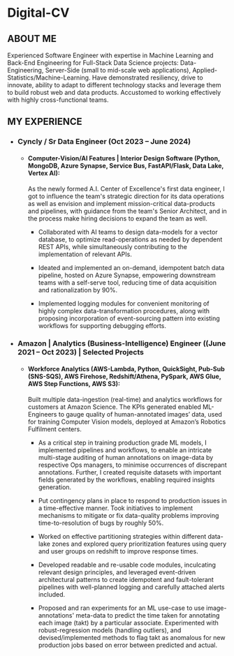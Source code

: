# Digital-CV
## ABOUT ME
Experienced Software Engineer with expertise in Machine Learning and Back-End Engineering for Full-Stack Data Science projects: Data-Engineering, Server-Side (small to mid-scale web applications), Applied-Statistics/Machine-Learning. Have demonstrated resiliency, drive to innovate, ability to adapt to different technology stacks and leverage them to build robust web and data products. Accustomed to working effectively with highly cross-functional teams. 

## MY EXPERIENCE

- ### Cyncly / Sr Data Engineer (Oct 2023 – June 2024)  

  - #### Computer-Vision/AI Features | Interior Design Software (Python, MongoDB, Azure Synapse, Service Bus, FastAPI/Flask, Data Lake, Vertex AI): 
  
    As the newly formed A.I. Center of Excellence's first data engineer, I got to influence the team's strategic direction for its data operations as well as envision and implement mission-critical data-products and pipelines, with guidance from the team's Senior Architect, and in the process make hiring decisions to expand the team as well.    

    - Collaborated with AI teams to design data-models for a vector database, to optimize read-operations as needed by dependent REST APIs, while simultaneously contributing to the implementation of relevant APIs. 

    - Ideated and implemented an on-demand, idempotent batch data pipeline, hosted on Azure Synapse, empowering downstream teams with a self-serve tool, reducing time of data acquisition and rationalization by 90%. 

    - Implemented logging modules for convenient monitoring of highly complex data-transformation procedures, along with proposing incorporation of event-sourcing pattern into existing workflows for supporting debugging efforts. 


- ### Amazon | Analytics (Business-Intelligence) Engineer ((June 2021 – Oct 2023) | Selected Projects 

  - #### Workforce Analytics (AWS-Lambda, Python, QuickSight, Pub-Sub (SNS-SQS), AWS Firehose, Redshift/Athena, PySpark, AWS Glue, AWS Step Functions, AWS S3): 
    Built multiple data-ingestion (real-time) and analytics workflows for customers at Amazon Science. The KPIs generated enabled ML-Engineers to gauge quality of human-annotated images’ data, used for training Computer Vision models, deployed at Amazon’s Robotics Fulfilment centers. 

    - As a critical step in training production grade ML models, I implemented pipelines and workflows, to enable an intricate multi-stage auditing of human annotations on image-data by respective Ops managers, to minimise occurrences of discrepant annotations. Further, I created requisite datasets with important fields generated by the workflows, enabling required insights generation. 

    - Put contingency plans in place to respond to production issues in a time-effective manner. Took initiatives to implement mechanisms to mitigate or fix data-quality problems improving time-to-resolution of bugs by roughly 50%. 

    - Worked on effective partitioning strategies within different data-lake zones and explored query prioritization features using query and user groups on redshift to improve response times.  

    - Developed readable and re-usable code modules, inculcating relevant design principles, and leveraged event-driven architectural patterns to create idempotent and fault-tolerant pipelines with well-planned logging and carefully attached alerts included.  

    - Proposed and ran experiments for an ML use-case to use image-annotations' meta-data to predict the time taken for annotating each image (takt) by a particular associate. Experimented with robust-regression models (handling outliers), and devised/implemented methods to flag takt as anomalous for new production jobs based on error between predicted and actual. 
